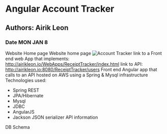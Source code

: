 # Angular Account Tracker
## Authors: Airik Leon
### Date MON JAN 8 

Website Home page
Website home page
![Account Tracker](https://i.imgur.com/YEK8Ldu.png)
link to a Front end web App that implements: http://airikleon.io/WebApps/ReceiptTracker/index.html
link to API: http://airikleon.io:8080/ReceiptTracker/users
Front end Angular app that calls to an API hosted on AWS using a Spring & Mysql infrastructure
Technologies used: 
- Spring REST 
- JPA/Hibernate
- Mysql 
- JDBC 
- AngularJS
- Jackson JSON serializer 
API information 


DB Schema 

